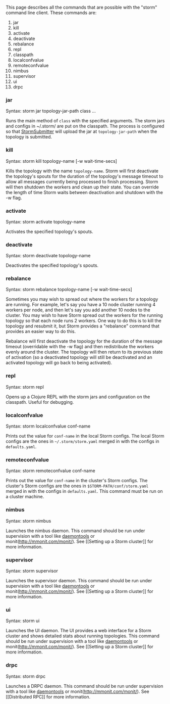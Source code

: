 This page describes all the commands that are possible with the "storm" command line client. These commands are:

1. jar
1. kill
1. activate
1. deactivate
1. rebalance
1. repl
1. classpath
1. localconfvalue
1. remoteconfvalue
1. nimbus
1. supervisor
1. ui
1. drpc

### jar

Syntax: storm jar topology-jar-path class ...

Runs the main method of `class` with the specified arguments. The storm jars and configs in ~/.storm/ are put on the classpath. The process is configured so that [StormSubmitter](http://nathanmarz.github.com/storm/doc/backtype/storm/StormSubmitter.html) will upload the jar at `topology-jar-path` when the topology is submitted.

### kill

Syntax: storm kill topology-name [-w wait-time-secs]

Kills the topology with the name `topology-name`. Storm will first deactivate the topology's spouts for the duration of the topology's message timeout to allow all messages currently being processed to finish processing. Storm will then shutdown the workers and clean up their state. You can override the length of time Storm waits between deactivation and shutdown with the -w flag.

### activate

Syntax: storm activate topology-name

Activates the specified topology's spouts.

### deactivate

Syntax: storm deactivate topology-name

Deactivates the specified topology's spouts.

### rebalance

Syntax: storm rebalance topology-name [-w wait-time-secs]

Sometimes you may wish to spread out where the workers for a topology are running. For example, let's say you have a 10 node cluster running 4 workers per node, and then let's say you add another 10 nodes to the cluster. You may wish to have Storm spread out the workers for the running topology so that each node runs 2 workers. One way to do this is to kill the topology and resubmit it, but Storm provides a "rebalance" command that provides an easier way to do this. 

Rebalance will first deactivate the topology for the duration of the message timeout (overridable with the -w flag) and then redistribute the workers evenly around the cluster. The topology will then return to its previous state of activation (so a deactivated topology will still be deactivated and an activated topology will go back to being activated).

### repl

Syntax: storm repl

Opens up a Clojure REPL with the storm jars and configuration on the classpath. Useful for debugging.

### localconfvalue

Syntax: storm localconfvalue conf-name

Prints out the value for `conf-name` in the local Storm configs. The local Storm configs are the ones in `~/.storm/storm.yaml` merged in with the configs in `defaults.yaml`.

### remoteconfvalue

Syntax: storm remoteconfvalue conf-name

Prints out the value for `conf-name` in the cluster's Storm configs. The cluster's Storm configs are the ones in `$STORM-PATH/conf/storm.yaml` merged in with the configs in `defaults.yaml`. This command must be run on a cluster machine.

### nimbus

Syntax: storm nimbus

Launches the nimbus daemon. This command should be run under supervision with a tool like [daemontools](http://cr.yp.to/daemontools.html) or monit(http://mmonit.com/monit/). See [[Setting up a Storm cluster]] for more information.

### supervisor

Syntax: storm supervisor

Launches the supervisor daemon. This command should be run under supervision with a tool like [daemontools](http://cr.yp.to/daemontools.html) or monit(http://mmonit.com/monit/). See [[Setting up a Storm cluster]] for more information.

### ui

Syntax: storm ui

Launches the UI daemon. The UI provides a web interface for a Storm cluster and shows detailed stats about running topologies. This command should be run under supervision with a tool like [daemontools](http://cr.yp.to/daemontools.html) or monit(http://mmonit.com/monit/). See [[Setting up a Storm cluster]] for more information.

### drpc

Syntax: storm drpc

Launches a DRPC daemon. This command should be run under supervision with a tool like [daemontools](http://cr.yp.to/daemontools.html) or monit(http://mmonit.com/monit/). See [[Distributed RPC]] for more information.
